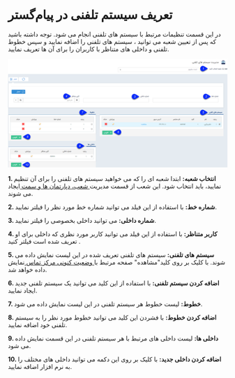 # تعریف سیستم تلفنی در پیام‌گستر

در این قسمت تنظیمات مرتبط با سیستم های تلفنی انجام می شود. توجه داشته باشید که پس از تعیین شعبه می توانید ،  سیستم های تلفنی را اضافه نمایید و سپس خطوط تلفنی و داخلی های متناظر با کاربران را برای آن ها تعریف نمایید.

![](Phonesystemsmanagement5.png)

**1. انتخاب شعبه:** ابتدا شعبه ای را که می خواهید سیستم های تلفنی را برای آن تنظیم نمایید، باید انتخاب شود. این شعب از قسمت مدیریت[ شعب، دپارتمان ها و سمت ](https://github.com/1stco/PayamGostarDocs/blob/master/help%202.5.4/Basic-Information/branches-department/branches-department.md)ایجاد می شوند.

**2. شماره خط:** با استفاده از این فیلد می توانید شماره خط مورد نظر را فیلتر نمایید.

**3. شماره داخلی:** می توانید داخلی بخصوصی را فیلتر نمایید.

**4. کاربر متناظر:** با استفاده از این فیلد می توانید کاربر مورد نظری که داخلی برای او تعریف شده است فیلتر کنید . 

**5. سیستم های تلفنی:** سیستم های تلفنی تعریف شده در این لیست نمایش داده می شوند. با کلیک بر روی کلید"مشاهده" صفحه مرتبط با[ وضعیت کنونی مرکز تماس ](https://github.com/1stco/PayamGostarDocs/blob/master/help%202.5.4/Windows/Contact-center-status/Contact-center-status.md)نمایش داده خواهد شد.

**6. اضافه کردن سیستم تلفنی:** با استفاده از این کلید می توانید یک سیستم تلفنی جدید ایجاد نمایید.

**7. خطوط:** لیست خطوط هر سیستم تلفنی در این لیست نمایش داده می شود.

**8. اضافه کردن خطوط:** با فشردن این کلید می توانید خطوط مورد نظر  را به سیستم تلفنی خود اضافه نمایید.

**9. داخلی ها:** لیست داخلی های مرتبط با هر سیستم تلفنی در این قسمت نمایش داده می شود.

**10. اضافه کردن داخلی جدید:** با کلیک بر روی این دکمه می توانید داخلی های مختلف را به نرم افزار اضافه نمایید.



